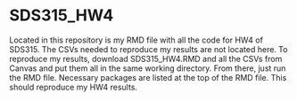 # SDS315_HW4
Located in this repository is my RMD file with all the code for HW4 of SDS315. The CSVs needed to reproduce my results are not located here. To reproduce my results, download SDS315_HW4.RMD and all the CSVs from Canvas and put them all in the same working directory. From there, just run the RMD file. Necessary packages are listed at the top of the RMD file. This should reproduce my HW4 results.
